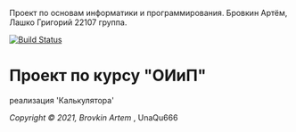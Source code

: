 Проект по основам информатики и программирования. Бровкин Артём, Лашко Григорий 22107 группа.

[![Build Status](https://travis-ci.com/BrovkinArtem/calculator.svg?branch=main)](https://travis-ci.com/BrovkinArtem/calculator)

# Проект по курсу "ОИиП"

реализация 'Калькулятора'

_Copyright &copy; 2021, Brovkin Artem_ , UnaQu666
